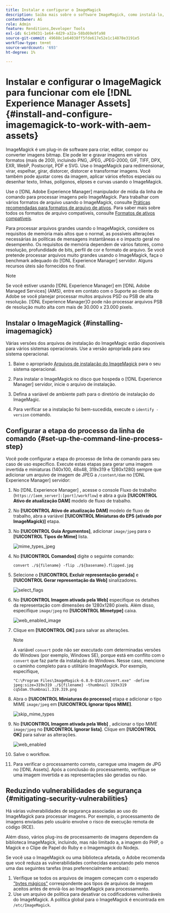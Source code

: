 ```yaml
---
title: Instalar e configurar o ImageMagick
description: Saiba mais sobre o software ImageMagick, como instalá-lo, configurar a etapa do processo de linha de comando e usá-lo para editar, compor e gerar miniaturas de imagens.
contentOwner: AG
role: Admin
feature: Renditions,Developer Tools
exl-id: 6c149d31-1e64-4d29-a32a-58bd69e9fa98
source-git-commit: 49688c1e64038ff5fde617e52e1c14878e3191e5
workflow-type: tm+mt
source-wordcount: '693'
ht-degree: 1%

---
```


# Instalar e configurar o ImageMagick para funcionar com ele [!DNL Experience Manager Assets] {#install-and-configure-imagemagick-to-work-with-aem-assets}

ImageMagick é um plug-in de software para criar, editar, compor ou converter imagens bitmap. Ele pode ler e gravar imagens em vários formatos (mais de 200), incluindo PNG, JPEG, JPEG-2000, GIF, TIFF, DPX, EXR, WebP, Postscript, PDF e SVG. Use o ImageMagick para redimensionar, virar, espelhar, girar, distorcer, distorcer e transformar imagens. Você também pode ajustar cores da imagem, aplicar vários efeitos especiais ou desenhar texto, linhas, polígonos, elipses e curvas usando o ImageMagick.

Use o [!DNL Adobe Experience Manager] manipulador de mídia da linha de comando para processar imagens pelo ImageMagick. Para trabalhar com vários formatos de arquivo usando o ImageMagick, consulte [Práticas recomendadas para formatos de arquivo de ativos](/help/assets/assets-file-format-best-practices.md). Para saber mais sobre todos os formatos de arquivo compatíveis, consulte [Formatos de ativos compatíveis](/help/assets/assets-formats.md).

Para processar arquivos grandes usando o ImageMagick, considere os requisitos de memória mais altos que o normal, as possíveis alterações necessárias às políticas de mensagens instantâneas e o impacto geral no desempenho. Os requisitos de memória dependem de vários fatores, como resolução, profundidade de bits, perfil de cor e formato de arquivo. Se você pretende processar arquivos muito grandes usando o ImageMagick, faça o benchmark adequado do [!DNL Experience Manager] servidor. Alguns recursos úteis são fornecidos no final.

>[!NOTE]
>
>Se você estiver usando [!DNL Experience Manager] em [!DNL Adobe Managed Services] (AMS), entre em contato com o Suporte ao cliente do Adobe se você planejar processar muitos arquivos PSD ou PSB de alta resolução. [!DNL Experience Manager]O pode não processar arquivos PSB de resolução muito alta com mais de 30.000 x 23.000 pixels. 

## Instalar o ImageMagick {#installing-imagemagick}

Várias versões dos arquivos de instalação do ImageMagic estão disponíveis para vários sistemas operacionais. Use a versão apropriada para seu sistema operacional.

1. Baixe o apropriado [Arquivos de instalação do ImageMagick](https://www.imagemagick.org/script/download.php) para o seu sistema operacional.
1. Para instalar o ImageMagick no disco que hospeda o [!DNL Experience Manager] servidor, inicie o arquivo de instalação.

1. Defina a variável de ambiente path para o diretório de instalação do ImageMagic.
1. Para verificar se a instalação foi bem-sucedida, execute o `identify -version` comando.

## Configurar a etapa do processo da linha de comando {#set-up-the-command-line-process-step}

Você pode configurar a etapa do processo de linha de comando para seu caso de uso específico. Execute estas etapas para gerar uma imagem invertida e miniaturas (140x100, 48x48, 319x319 e 1280x1280) sempre que adicionar um arquivo de imagem de JPEG a `/content/dam` no [!DNL Experience Manager] servidor:

1. No [!DNL Experience Manager] , acesse o console Fluxo de trabalho (`https://[aem_server]:[port]/workflow`) e abra a guia **[!UICONTROL Ativo de atualização DAM]** modelo de fluxo de trabalho.
1. No **[!UICONTROL Ativo de atualização DAM]** modelo de fluxo de trabalho, abra a variável **[!UICONTROL Miniaturas do EPS (ativado por ImageMagick)]** etapa.
1. No **[!UICONTROL Guia Argumentos]**, adicionar `image/jpeg` para o **[!UICONTROL Tipos de Mime]** lista.

   ![mime_types_jpeg](assets/mime_types_jpeg.png)

1. No **[!UICONTROL Comandos]** digite o seguinte comando:

   `convert ./${filename} -flip ./${basename}.flipped.jpg`

1. Selecione o **[!UICONTROL Excluir representação gerada]** e **[!UICONTROL Gerar representação da Web]** sinalizadores.

   ![select_flags](assets/select_flags.png)

1. No **[!UICONTROL Imagem ativada pela Web]** especifique os detalhes da representação com dimensões de 1280x1280 pixels. Além disso, especifique `image/jpeg` no **[!UICONTROL Mimetype]** caixa.

   ![web_enabled_image](assets/web_enabled_image.png)

1. Clique em **[!UICONTROL OK]** para salvar as alterações.

   >[!NOTE]
   >
   >A variável `convert` pode não ser executado com determinadas versões do Windows (por exemplo, Windows SE), porque está em conflito com o `convert` que faz parte da instalação do Windows. Nesse caso, mencione o caminho completo para o utilitário ImageMagick. Por exemplo, especifique,
   >
   >
   >`"C:\Program Files\ImageMagick-6.8.9-Q16\convert.exe" -define jpeg:size=319x319 ./${filename} -thumbnail 319x319 cq5dam.thumbnail.319.319.png`

1. Abra o **[!UICONTROL Miniaturas do processo]** etapa e adicionar o tipo MIME `image/jpeg` em **[!UICONTROL Ignorar tipos MIME]**.

   ![skip_mime_types](assets/skip_mime_types.png)

1. No **[!UICONTROL Imagem ativada pela Web]** , adicionar o tipo MIME `image/jpeg` no **[!UICONTROL Ignorar lista]**. Clique em **[!UICONTROL OK]** para salvar as alterações.

   ![web_enabled](assets/web_enabled.png)

1. Salve o workflow.

1. Para verificar o processamento correto, carregue uma imagem de JPG no [!DNL Assets]. Após a conclusão do processamento, verifique se uma imagem invertida e as representações são geradas ou não.

## Reduzindo vulnerabilidades de segurança {#mitigating-security-vulnerabilities}

Há várias vulnerabilidades de segurança associadas ao uso do ImageMagick para processar imagens. Por exemplo, o processamento de imagens enviadas pelo usuário envolve o risco de execução remota de código (RCE).

Além disso, vários plug-ins de processamento de imagens dependem da biblioteca ImageMagick, incluindo, mas não limitado a, a imagem do PHP, o Magick e o Clipe de Papel do Ruby e o Imagemagick do Nodejs.

Se você usa o ImageMagick ou uma biblioteca afetada, o Adobe recomenda que você reduza as vulnerabilidades conhecidas executando pelo menos uma das seguintes tarefas (mas preferencialmente ambas):

1. Verifique se todos os arquivos de imagem começam com o esperado [&quot;bytes mágicos&quot;](https://en.wikipedia.org/wiki/List_of_file_signatures) correspondente aos tipos de arquivos de imagem aceitos antes de enviá-los ao ImageMagick para processamento.
1. Use um arquivo de política para desativar os codificadores vulneráveis do ImageMagick. A política global para o ImageMagick é encontrada em `/etc/ImageMagick`.

